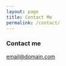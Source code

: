 ```yaml
---
layout: page
title: Contact Me
permalink: /contact/
---
```


### Contact me

[email@domain.com](mailto:email@domain.com)